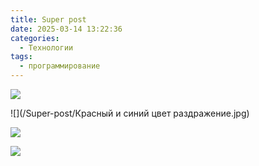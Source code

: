 ```yaml
---
title: Super post
date: 2025-03-14 13:22:36
categories: 
  - Технологии
tags:
  - программирование
---
```


![](/Super-post/natacomp290125.jpg)

![](/Super-post/Красный и синий цвет раздражение.jpg)



![](/Super-post/кот_в_сапогах_с_сигаретой-AI.jpg)

![](/Super-post/Радуга_аватарка.jpg)
